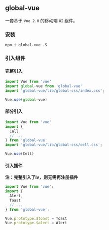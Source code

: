 ## global-vue

一套基于 `Vue 2.0` 的移动端 `UI` 组件。

### 安装

```shell
npm i global-vue -S
```

### 引入组件

#### 完整引入

```javascript
import Vue from 'vue'
import global-vue from 'global-vue'
import 'global-vue/lib/global-css/index.css';

Vue.use(global-vue)
```

#### 部分引入

```javascript
import Vue from 'vue'
import {
  Cell
  // ...
} from 'global-vue'
import 'global-vue/lib/global-css/cell.css';

Vue.use(Cell)
```

#### 引入插件

**注：完整引入了iv，则无需再注册插件**

```javascript
import Vue from 'vue';
import {
  Alert,
  Toast
  // ...
} from 'global-vue';

Vue.prototype.$toast = Toast
Vue.prototype.$alert = Alert
```
